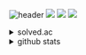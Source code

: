 ![header](https://capsule-render.vercel.app/api?type=waving&color=auto&height=300&section=header&text=welcome&fontSize=80&animation=fadeIn&fontAlignY=38&desc=Dongchol's%20GitHub%20Profile&descAlignY=51&descAlign=62)
<img src="https://img.shields.io/badge/VueJS-#4FC08D?style=for-the-badge&logo=vuedotjs&logoColor=black">
<img src="https://img.shields.io/badge/Flutter-#02569B?style=for-the-badge&logo=flutter&logoColor=black">
<img src="https://img.shields.io/badge/Springboot-#4FC08D?style=for-the-badge&logo=vuedotjs&logoColor=black">

<details>
  <summary> solved.ac </summary>

  [![Solved.ac Profile](http://mazassumnida.wtf/api/generate_badge?boj=dongchol801)](https://solved.ac/dongchol801)
</details>
<details>
  <summary> github stats </summary>
  
  ![Anurag's GitHub stats](https://github-readme-stats.vercel.app/api?username=dongchol&show_icons=true&theme=transparent)
</details>

<!--
**dongchol/dongchol** is a ✨ _special_ ✨ repository because its `README.md` (this file) appears on your GitHub profile.

Here are some ideas to get you started:

- 🔭 I’m currently working on ...
- 🌱 I’m currently learning ...
- 👯 I’m looking to collaborate on ...
- 🤔 I’m looking for help with ...
- 💬 Ask me about ...
- 📫 How to reach me: ...
- 😄 Pronouns: ...
- ⚡ Fun fact: ...
-->
